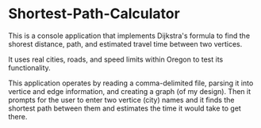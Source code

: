 # Shortest-Path-Calculator
This is a console application that implements Dijkstra's formula to find the shorest distance,
path, and estimated travel time between two vertices. 

It uses real cities, roads, and speed limits within Oregon to test its functionality.

This application operates by reading a comma-delimited file, parsing it into vertice and edge information,
and creating a graph (of my design). Then it prompts for the user to enter two vertice (city) names and it
finds the shortest path between them and estimates the time it would take to get there.
